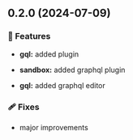 ## 0.2.0 (2024-07-09)


### 🚀 Features

- **gql:** added plugin

- **sandbox:** added graphql plugin

- **gql:** added graphql editor


### 🩹 Fixes

- major improvements